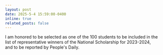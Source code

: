 ```yaml
---
layout: post
date: 2025-5-4 15:59:00-0400
inline: true
related_posts: false
---
```


I am honored to be selected as one of the 100 students to be included in the list of representative winners of the National Scholarship for 2023-2024, and to be reported by People's Daily.





